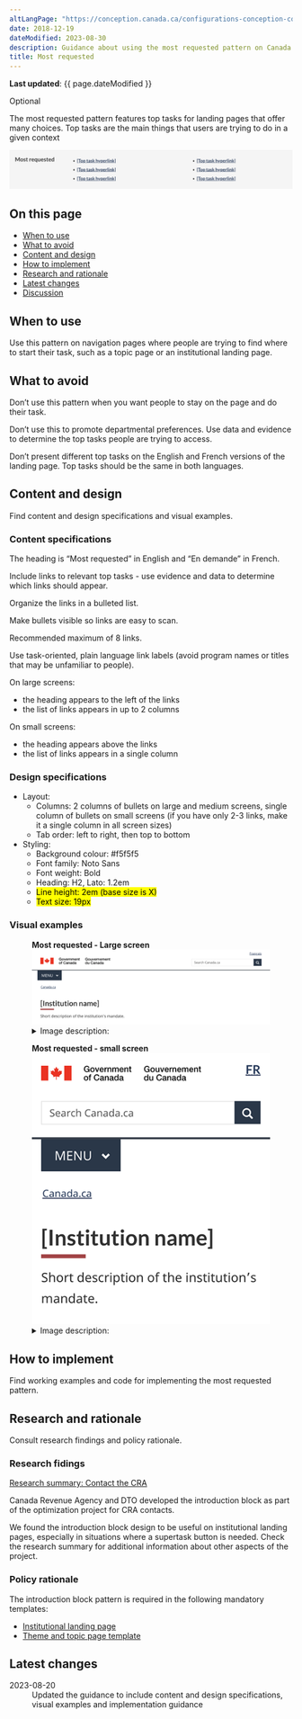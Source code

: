 ```yaml
---
altLangPage: "https://conception.canada.ca/configurations-conception-communes/en-demande.html"
date: 2018-12-19
dateModified: 2023-08-30
description: Guidance about using the most requested pattern on Canada.ca. The most requested pattern provides links to top tasks on navigation pages
title: Most requested
---
```

<p><strong>Last updated</strong>: {{ page.dateModified }}</p>
<label class="label label-info">Optional</label>
<p>The most requested pattern features top tasks for landing pages that offer many choices. Top tasks are the main things that users are trying to do in a given context</p>
<div class="pattern-demo mrgn-tp-lg mrgn-bttm-xl"><img src="../images/most-requested-en.png" class="img-responsive" alt="" /></div>
<section>
    <h2>On this page</h2>
    <ul>
        <li><a href="#use">When to use</a></li>
        <li><a href="#avoid">What to avoid</a></li>
        <li><a href="#design">Content and design</a></li>
        <li><a href="#implement">How to implement</a></li>
        <li><a href="#research">Research and rationale</a></li>
        <li><a href="#latest">Latest changes</a></li>
        <li><a href="#discuss">Discussion</a></li>
    </ul>
</section>
<section>
    <h2 id="use">When to use</h2>
    <p>Use this pattern on navigation pages where people are trying to find where to start their task, such as a topic page or an institutional landing page.</p>
</section>
<section>
    <h2 id="avoid">What to avoid</h2>
    <p>Don’t use this pattern when you want people to stay on the page and do their task.</p>
    <p>Don’t use this to promote departmental preferences. Use data and evidence to determine the top tasks people are trying to access.</p>
    <p>Don’t present different top tasks on the English and French versions of the landing page. Top tasks should be the same in both languages.</p>
</section>
<section>
    <h2 id="design">Content and design</h2>
    <p>Find content and design specifications and visual examples.</p>
    <h3>Content specifications</h3>
    <p>The heading is “Most requested” in English and “En demande” in French.</p>
    <p>Include links to relevant top tasks - use evidence and data to determine which links should appear.</p>
    <p>Organize the links in a bulleted list.</p>
    <p>Make bullets visible so links are easy to scan.</p>
    <p>Recommended maximum of 8 links.</p>
    <p>Use task-oriented, plain language link labels (avoid program names or titles that may be unfamiliar to people).</p>
    <p>On large screens:</p>
    <ul>
        <li>the heading appears to the left of the links</li>
        <li>the list of links appears in up to 2 columns</li>
    </ul>
    <p>On small screens:</p>
    <ul>
        <li>the heading appears above the links</li>
        <li>the list of links appears in a single column</li>
    </ul>
    <h3>Design specifications</h3>
    <ul>
        <li>
            Layout:
            <ul>
                <li>Columns: 2 columns of bullets on large and medium screens, single column of bullets on small screens (if you have only 2-3 links, make it a single column in all screen sizes)</li>
                <li>Tab order: left to right, then top to bottom</li>
            </ul>
        </li>
        <li>
            Styling:
            <ul>
                <li>Background colour: #f5f5f5</li>
                <li>Font family: Noto Sans</li>
                <li>Font weight: Bold</li>
                <li>Heading: H2, Lato: 1.2em</li>
                <li><mark>Line height: 2em (base size is X)</mark></li>
                <li><mark>Text size: 19px</mark></li>
            </ul>
        </li>
    </ul>
    <h3>Visual examples</h3>
    <div class="pattern-demo mrgn-tp-md mrgn-bttm-md">
        <figure class="mrgn-tp-md mrgn-bttm-lg">
            <figcaption><b>Most requested - Large screen</b></figcaption>
            <img src="../images/intro-block-en.png" class="img-responsive" alt="Most requested pattern for large screens. Text version below:" />
            <details>
                <summary class="wb-toggle" data-toggle='{"print":"on"}'>Image description:</summary>
                <p>Most requested links appear in a horizontal band with the heading “Most requested”. Links are organized in a bulleted list.</p>
            </details>
        </figure>
    </div>
    <div class="pattern-demo mrgn-tp-md mrgn-bttm-md">
        <figure class="mrgn-tp-md mrgn-bttm-lg">
            <figcaption><b>Most requested - small screen</b></figcaption>
            <img src="../images/intro-block-sm-en.png" class="img-responsive" alt="Most requested pattern for small screens. Text version below:" />
            <details>
                <summary class="wb-toggle" data-toggle='{"print":"on"}'>Image description:</summary>
                <p>Most requested links appear in a bulleted list underneath the heading “Most requested”.</p>
            </details>
        </figure>
    </div>
</section>
<section>
    <h2 id="implement">How to implement</h2>
    <p>Find working examples and code for implementing the most requested pattern.</p>
</section>
<section>
    <h2 id="research">Research and rationale</h2>
    <p>Consult research findings and policy rationale.</p>
    <h3>Research fidings</h3>
    <p><a href="https://blog.canada.ca/research-summaries/cra-contact-us-research-summary.html">Research summary: Contact the CRA</a></p>
    <p>Canada Revenue Agency and DTO developed the introduction block as part of the optimization project for CRA contacts.</p>
    <p>
        We found the introduction block design to be useful on institutional landing pages, especially in situations where a supertask button is needed. Check the research summary for additional information about other aspects of the
        project.
    </p>
    <h3>Policy rationale</h3>
    <p>The introduction block pattern is required in the following mandatory templates:</p>
    <ul>
        <li><a href="">Institutional landing page</a></li>
        <li><a href="https://design.canada.ca/mandatory-templates/theme-topic.html">Theme and topic page template</a></li>
    </ul>
</section>
<section>
    <h2 id="latest">Latest changes</h2>
    <dl class="dl-horizontal">
        <dt>
            <time datetime="2023-08-20" class="link-muted">2023-08-20</time>
        </dt>
        <dd>Updated the guidance to include content and design specifications, visual examples and implementation guidance</dd>
    </dl>
</section>